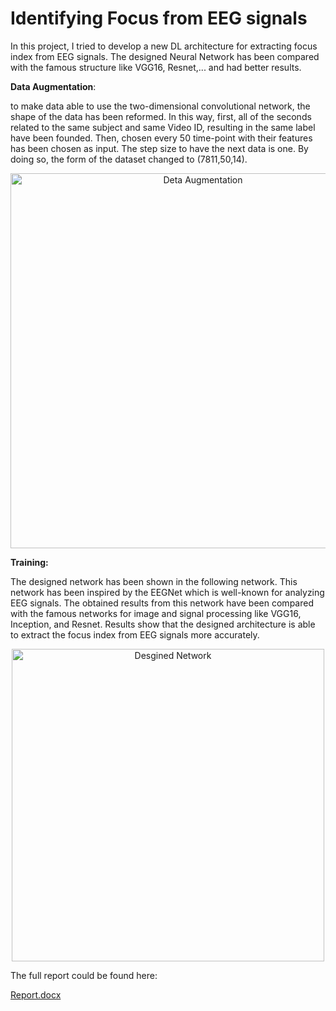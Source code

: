 # Identifying Focus from EEG signals
In this project, I tried to develop a new DL architecture for extracting focus index from EEG signals. The designed Neural Network has been compared with the famous structure like VGG16, Resnet,... and had better results.

**Data Augmentation**:

to make data able to use the two-dimensional convolutional network, the shape of the data has been reformed. In this way, first, all of the seconds related to the same subject and same Video ID, resulting in the same label have been founded. Then, chosen every 50 time-point with their features has been chosen as input. The step size to have the next data is one. By doing so, the form of the dataset changed to (7811,50,14). 

<p align="center">
  <img src="https://user-images.githubusercontent.com/80203915/196021071-76a04ddf-c28e-4e37-8598-fb967bf3edcc.jpg" width="600" title="Deta Augmentation">
</p>


**Training:**


 The designed network has been shown in the following network. This network has been inspired by the EEGNet which is well-known for analyzing EEG signals. The obtained results from this network have been compared with the famous networks for image and signal processing like VGG16, Inception, and Resnet. Results show that the designed architecture is able to extract the focus index from EEG signals more accurately. 

<p align="center">
  <img src="https://user-images.githubusercontent.com/80203915/196021262-0709f2ef-262d-4cdb-88aa-0609bcce1ea8.jpg" width="500" title="Desgined Network">
</p>

The full report could be found here:

[Report.docx](https://github.com/mahdieghane/DL_Project/files/9793663/Report.docx)
